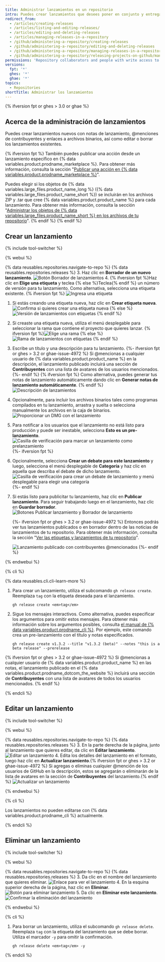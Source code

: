 ```yaml
---
title: Administrar lanzamientos en un repositorio
intro: Puedes crear lanzamientos que desees poner en conjunto y entregar iteraciones de un proyecto a los usuarios.
redirect_from:
  - /articles/creating-releases
  - /articles/listing-and-editing-releases/
  - /articles/editing-and-deleting-releases
  - /articles/managing-releases-in-a-repository
  - /github/administering-a-repository/creating-releases
  - /github/administering-a-repository/editing-and-deleting-releases
  - /github/administering-a-repository/managing-releases-in-a-repository
  - /github/administering-a-repository/releasing-projects-on-github/managing-releases-in-a-repository
permissions: 'Repository collaborators and people with write access to a repository can create, edit, and delete a release.'
versions:
  fpt: '*'
  ghes: '*'
  ghae: '*'
topics:
  - Repositories
shortTitle: Administrar los lanzamientos
---
```


{% ifversion fpt or ghes > 3.0 or ghae %}

## Acerca de la administración de lanzamientos

Puedes crear lanzamientos nuevos con notas de lanzamiento, @menciones de contribuyentes y enlaces a archivos binarios, así como editar o borrar los lanzamientos existentes.

{% ifversion fpt %}
También puedes publicar una acción desde un lanzamiento específico en {% data variables.product.prodname_marketplace %}. Para obtener más información, consulta la sección "<a href="/actions/creating-actions/publishing-actions-in-github-marketplace" class="dotcom-only">Publicar una acción en {% data variables.product.prodname_marketplace %}</a>".

Puedes elegir si los objetos de {% data variables.large_files.product_name_long %} ({% data variables.large_files.product_name_short %}) se incluirán en los archivos ZIP y .tar que cree {% data variables.product.product_name %} para cada lanzamiento. Para obtener más información, consulta la sección "[Administrar los objetos de {% data variables.large_files.product_name_short %} en los archivos de tu repositorio](/github/administering-a-repository/managing-git-lfs-objects-in-archives-of-your-repository)".
{% endif %}
{% endif %}

## Crear un lanzamiento

{% include tool-switcher %}

{% webui %}

{% data reusables.repositories.navigate-to-repo %}
{% data reusables.repositories.releases %}
3. Haz clic en **Borrador de un nuevo lanzamiento**. ![Botón Borrador de lanzamientos](/assets/images/help/releases/draft_release_button.png)
4. {% ifversion fpt %}Haz clic en **Elige una etiqueta** y teclea {% else %}Teclea{% endif %} un número de versión para tu lanzamiento. Como alternativa, selecciona una etiqueta existente.
   {% ifversion fpt %}
   ![Ingresa una etiqueta](/assets/images/help/releases/releases-tag-create.png)
1. Si estás creando una etiqueta nueva, haz clic en **Crear etiqueta nueva**. ![Confirma si quieres crear una etiqueta nueva](/assets/images/help/releases/releases-tag-create-confirm.png)
   {% else %}
   ![Versión de lanzamientos con etiquetas](/assets/images/enterprise/releases/releases-tag-version.png)
{% endif %}
5. Si creaste una etiqueta nueva, utiliza el menú desplegable para seleccionar la rama que contiene el proyecto que quieres lanzar.
   {% ifversion fpt %}![Elige una rama](/assets/images/help/releases/releases-choose-branch.png)
   {% else %}![Rama de lanzamientos con etiquetas](/assets/images/enterprise/releases/releases-tag-branch.png)
   {% endif %}
6. Escribe un título y una descripción para tu lanzamiento.
   {%- ifversion fpt or ghes > 3.2 or ghae-issue-4972 %}
   Si @mencionas a cualquier usuario de {% data variables.product.product_name %} en la descripción, el lanzamiento publicado incluirá una sección de **Contribuyentes** con una lista de avatares de los usuarios mencionados.
   {%- endif %}
   {% ifversion fpt %} Como alternativa, puedes generar tus notas de lanzamiento automáticamente dando clic en **Generar notas de lanzamiento automáticamente**.
   {% endif %}
   ![Descripción de lanzamientos](/assets/images/help/releases/releases_description_auto.png)
7. Opcionalmente, para incluir los archivos binarios tales como programas compilados en tu lanzamiento, arrastra y suelta o selecciona manualmente los archivos en la caja de binarios. ![Proporcionar un DMG con el lanzamiento](/assets/images/help/releases/releases_adding_binary.gif)
8. Para notificar a los usuarios que el lanzamiento no está listo para producción y puede ser inestable, selecciona **Esto es un pre-lanzamiento**. ![Casilla de verificación para marcar un lanzamiento como prelanzamiento](/assets/images/help/releases/prerelease_checkbox.png)
{%- ifversion fpt %}
1. Opcionalmente, selecciona **Crear un debate para este lanzamiento** y luego, selecciona el menú desplegable de **Categoría** y haz clic en aquella que describa el debate de dicho lanzamiento. ![Casilla de verificación para crear un debate de lanzamiento y menú desplegable para elegir una categoría](/assets/images/help/releases/create-release-discussion.png)
{%- endif %}
9. Si estás listo para publicitar tu lanzamiento, haz clic en **Publicar lanzamiento**. Para seguir trabajando luego en el lanzamiento, haz clic en **Guardar borrador**. ![Botones Publicar lanzamiento y Borrador de lanzamiento](/assets/images/help/releases/release_buttons.png)

   {%- ifversion fpt or ghes > 3.2 or ghae-issue-4972 %}
   Entonces podrás ver tus lanzamientos publicados o en borrador dentro de las noticias de lanzamientos de tu repositorio. Para obtener más información, consulta la sección "[Ver las etiquetas y lanzamientos de tu repositorio](/github/administering-a-repository/releasing-projects-on-github/viewing-your-repositorys-releases-and-tags)".

   ![Lanzamiento publicado con contribuyentes @mencionados](/assets/images/help/releases/releases-overview-with-contributors.png)
   {%- endif %}

{% endwebui %}

{% cli %}

{% data reusables.cli.cli-learn-more %}

1. Para crear un lanzamiento, utiliza el subcomando `gh release create`. Reemplaza `tag` con la etiqueta deseada para el lanzamiento.

   ```shell
   gh release create <em>tag</em>
   ```

2. Sigue los mensajes interactivos. Como alternativa, puedes especificar los argumentos para omitir estos mensajes. Para obtener más información sobre los argumentos posibles, consulta [el manual de {% data variables.product.prodname_cli %}](https://cli.github.com/manual/gh_release_create). Por ejemplo, este comando crea un pre-lanzamiento con el título y notas especificados.

   ```shell
   gh release create v1.3.2 --title "v1.3.2 (beta)" --notes "this is a beta release" --prerelease
   ```
{% ifversion fpt or ghes > 3.2 or ghae-issue-4972 %}
Si @mencionas a cualquier usuario de {% data variables.product.product_name %} en las notas, el lanzamiento publicado en el {% data variables.product.prodname_dotcom_the_website %} incluirá una sección de **Contribuyentes** con una lista de avatares de todos los usuarios mencionados.
{% endif %}

{% endcli %}

## Editar un lanzamiento

{% include tool-switcher %}

{% webui %}

{% data reusables.repositories.navigate-to-repo %}
{% data reusables.repositories.releases %}
3. En la parte derecha de la página, junto al lanzamiento que quieres editar, da clic en **Editar lanzamiento**. ![Editar un lanzamiento](/assets/images/help/releases/edit-release.png)
4. Edita los detalles del lanzamiento en el formato, luego haz clic en **Actualizar lanzamiento**.{% ifversion fpt or ghes > 3.2 or ghae-issue-4972 %} Si agregas o eliminas cualquier @mención de los usuarios de GitHub en la descripción, estos se agregarán o eliminarán de la lista de avatares en la sección de **Contribuyentes** del lanzamiento.{% endif %} ![Actualizar un lanzamiento](/assets/images/help/releases/update-release.png)

{% endwebui %}

{% cli %}

Los lanzamientos no pueden editarse con {% data variables.product.prodname_cli %} actualmente.

{% endcli %}

## Eliminar un lanzamiento

{% include tool-switcher %}

{% webui %}

{% data reusables.repositories.navigate-to-repo %}
{% data reusables.repositories.releases %}
3. Da clic en el nombre del lanzamiento que quieres eliminar. ![Enlace para ver el lanzamiento](/assets/images/help/releases/release-name-link.png)
4. En la esquina superior derecha de la página, haz clic en **Eliminar**. ![Botón para eliminar lanzamiento](/assets/images/help/releases/delete-release.png)
5. Da clic en **Eliminar este lanzamiento**. ![Confirmar la eliminación del lanzamiento](/assets/images/help/releases/confirm-delete-release.png)

{% endwebui %}

{% cli %}

1. Para borrar un lanzamiento, utiliza el subcomando `gh release delete`. Reemplaza `tag` con la etiqueta del lanzamiento que se debe borrar. Utiliza el marcador `-y` para omitir la confirmación.

   ```shell
   gh release delete <em>tag</em> -y
   ```

{% endcli %}
